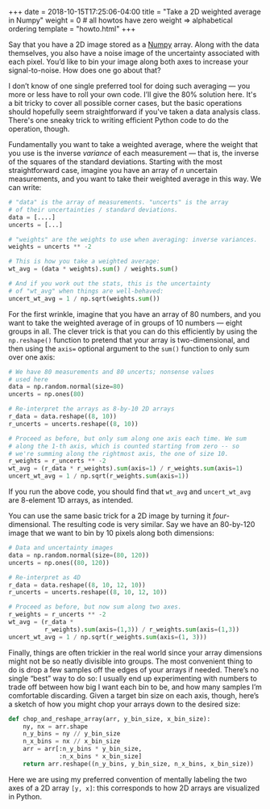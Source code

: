 +++
date = 2018-10-15T17:25:06-04:00
title = "Take a 2D weighted average in Numpy"
weight = 0 # all howtos have zero weight => alphabetical ordering
template = "howto.html"
+++

<!-- Written for Russell Van Linge and dftdynspec. -->

Say that you have a 2D image stored as a [Numpy](http://www.numpy.org/) array.
Along with the data themselves, you also have a noise image of the uncertainty
associated with each pixel. You’d like to bin your image along both axes to
increase your signal-to-noise. How does one go about that?

I don’t know of one single preferred tool for doing such averaging — you more
or less have to roll your own code. I’ll give the 80% solution here. It's a
bit tricky to cover all possible corner cases, but the basic operations should
hopefully seem straightforward if you've taken a data analysis class. There's
one sneaky trick to writing efficient Python code to do the operation, though.

Fundamentally you want to take a weighted average, where the weight that you
use is the inverse *variance* of each measurement — that is, the inverse of
the squares of the standard deviations. Starting with the most straightforward
case, imagine you have an array of *n* uncertain measurements, and you want to
take their weighted average in this way. We can write:

```python
# "data" is the array of measurements. "uncerts" is the array
# of their uncertainties / standard deviations.
data = [....]
uncerts = [...]

# "weights" are the weights to use when averaging: inverse variances.
weights = uncerts ** -2

# This is how you take a weighted average:
wt_avg = (data * weights).sum() / weights.sum()

# And if you work out the stats, this is the uncertainty
# of "wt_avg" when things are well-behaved:
uncert_wt_avg = 1 / np.sqrt(weights.sum())
```

For the first wrinkle, imagine that you have an array of 80 numbers, and you
want to take the weighted average of in groups of 10 numbers — eight groups in
all. The clever trick is that you can do this efficiently by using the
`np.reshape()` function to pretend that your array is two-dimensional, and
then using the `axis=` optional argument to the `sum()` function to only sum
over one axis:

```python
# We have 80 measurements and 80 uncerts; nonsense values
# used here
data = np.random.normal(size=80)
uncerts = np.ones(80)

# Re-interpret the arrays as 8-by-10 2D arrays
r_data = data.reshape((8, 10))
r_uncerts = uncerts.reshape((8, 10))

# Proceed as before, but only sum along one axis each time. We sum
# along the 1-th axis, which is counted starting from zero -- so
# we're summing along the rightmost axis, the one of size 10.
r_weights = r_uncerts ** -2
wt_avg = (r_data * r_weights).sum(axis=1) / r_weights.sum(axis=1)
uncert_wt_avg = 1 / np.sqrt(r_weights.sum(axis=1))
```

If you run the above code, you should find that `wt_avg` and `uncert_wt_avg`
are 8-element 1D arrays, as intended.

You can use the same basic trick for a 2D image by turning it
*four*-dimensional. The resulting code is very similar. Say we have an
80-by-120 image that we want to bin by 10 pixels along both dimensions:

```python
# Data and uncertainty images
data = np.random.normal(size=(80, 120))
uncerts = np.ones((80, 120))

# Re-interpret as 4D
r_data = data.reshape((8, 10, 12, 10))
r_uncerts = uncerts.reshape((8, 10, 12, 10))

# Proceed as before, but now sum along two axes.
r_weights = r_uncerts ** -2
wt_avg = (r_data *
          r_weights).sum(axis=(1,3)) / r_weights.sum(axis=(1,3))
uncert_wt_avg = 1 / np.sqrt(r_weights.sum(axis=(1, 3)))
```

Finally, things are often trickier in the real world since your array
dimensions might not be so neatly divisible into groups. The most convenient
thing to do is drop a few samples off the edges of your arrays if needed.
There’s no single “best” way to do so: I usually end up experimenting with
numbers to trade off between how big I want each bin to be, and how many
samples I’m comfortable discarding. Given a target bin size on each axis,
though, here’s a sketch of how you might chop your arrays down to the desired
size:

```python
def chop_and_reshape_array(arr, y_bin_size, x_bin_size):
    ny, nx = arr.shape
    n_y_bins = ny // y_bin_size
    n_x_bins = nx // x_bin_size
    arr = arr[:n_y_bins * y_bin_size,
              :n_x_bins * x_bin_size]
    return arr.reshape((n_y_bins, y_bin_size, n_x_bins, x_bin_size))
```

Here we are using my preferred convention of mentally labeling the two axes of
a 2D array `[y, x]`: this corresponds to how 2D arrays are visualized in
Python.
